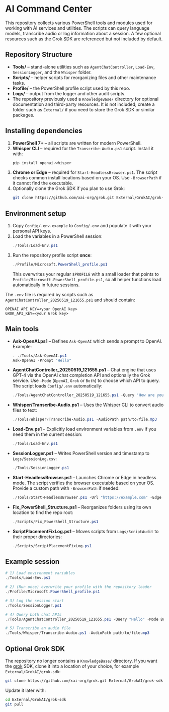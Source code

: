# AI Command Center

This repository collects various PowerShell tools and modules used for working with AI services and utilities. The scripts can query language models, transcribe audio or log information about a session. A few optional resources such as the Grok SDK are referenced but not included by default.

## Repository Structure

- **Tools/** – stand-alone utilities such as `AgentChatController`, `Load-Env`, `SessionLogger`, and the `Whisper` folder.
- **Scripts/** – helper scripts for reorganizing files and other maintenance tasks.
- **Profile/** – the PowerShell profile script used by this repo.
- **Logs/** – output from the logger and other audit scripts.
- The repository previously used a `KnowledgeBase/` directory for optional documentation and third-party resources. It is not included; create a folder such as `External/` if you need to store the Grok SDK or similar packages.

## Installing dependencies

1. **PowerShell 7+** – all scripts are written for modern PowerShell.
2. **Whisper CLI** – required for the `Transcribe-Audio.ps1` script. Install it with:
   ```bash
   pip install openai-whisper
   ```
3. **Chrome or Edge** – required for `Start-HeadlessBrowser.ps1`. The script checks
   common install locations based on your OS. Use `-BrowserPath` if it cannot find the executable.
4. Optionally clone the Grok SDK if you plan to use Grok:
   ```bash
   git clone https://github.com/xai-org/grok.git External/GrokAI/grok-sdk
   ```

## Environment setup

1. Copy `Config/.env.example` to `Config/.env` and populate it with your personal API keys.
2. Load the variables in a PowerShell session:
   ```powershell
   ./Tools/Load-Env.ps1
   ```
3. Run the repository profile script **once**:
   ```powershell
   ./Profile/Microsoft.PowerShell_profile.ps1
   ```
   This overwrites your regular `$PROFILE` with a small loader that points to
   `Profile/Microsoft.PowerShell_profile.ps1`, so all helper functions load
   automatically in future sessions.

The `.env` file is required by scripts such as `AgentChatController_20250519_121655.ps1` and should contain:

```
OPENAI_API_KEY=<your OpenAI key>
GROK_API_KEY=<your Grok key>
```

## Main tools

- **Ask-OpenAI.ps1** – Defines `Ask-OpenAI` which sends a prompt to OpenAI. Example:
  ```powershell
  . ./Tools/Ask-OpenAI.ps1
  Ask-OpenAI -Prompt "Hello"
  ```
- **AgentChatController_20250519_121655.ps1** – Chat engine that uses GPT‑4 via the OpenAI chat completion API and optionally the Grok service. Use `-Mode` (`OpenAI`, `Grok` or `Both`) to choose which API to query. The script loads `Config/.env` automatically:
  ```powershell
  ./Tools/AgentChatController_20250519_121655.ps1 -Query "How are you?" -Mode Both
  ```
- **Whisper/Transcribe-Audio.ps1** – Uses the Whisper CLI to convert audio files to text:
  ```powershell
  ./Tools/Whisper/Transcribe-Audio.ps1 -AudioPath path/to/file.mp3
  ```
- **Load-Env.ps1** – Explicitly load environment variables from `.env` if you need them in the current session:
  ```powershell
  ./Tools/Load-Env.ps1
  ```
- **SessionLogger.ps1** – Writes PowerShell version and timestamp to `Logs/SessionLog.csv`:
  ```powershell
  ./Tools/SessionLogger.ps1
  ```
- **Start-HeadlessBrowser.ps1** – Launches Chrome or Edge in headless mode. The
  script verifies the browser executable based on your OS. Provide a custom path
  with `-BrowserPath` if needed:
  ```powershell
  ./Tools/Start-HeadlessBrowser.ps1 -Url "https://example.com" -Edge
  ```
- **Fix_PowerShell_Structure.ps1** – Reorganizes folders using its own location to find the repo root:
  ```powershell
  ./Scripts/Fix_PowerShell_Structure.ps1
  ```
- **ScriptPlacementFixLog.ps1** – Moves scripts from `Logs/ScriptAudit` to their proper directories:
  ```powershell
  ./Scripts/ScriptPlacementFixLog.ps1
  ```

## Example session

```powershell
# 1) Load environment variables
./Tools/Load-Env.ps1

# 2) (Run once) overwrite your profile with the repository loader
./Profile/Microsoft.PowerShell_profile.ps1

# 3) Log the session start
./Tools/SessionLogger.ps1

# 4) Query both chat APIs
./Tools/AgentChatController_20250519_121655.ps1 -Query "Hello" -Mode Both

# 5) Transcribe an audio file
./Tools/Whisper/Transcribe-Audio.ps1 -AudioPath path/to/file.mp3
```

## Optional Grok SDK

The repository no longer contains a `KnowledgeBase/` directory. If you want the [grok](https://github.com/xai-org/grok) SDK, clone it into a location of your choice, for example `External/GrokAI/grok-sdk`:
```bash
git clone https://github.com/xai-org/grok.git External/GrokAI/grok-sdk
```
Update it later with:
```bash
cd External/GrokAI/grok-sdk
git pull
```
